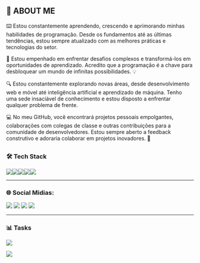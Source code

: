 ## 🔮 ABOUT ME 


⌨️ Estou constantemente aprendendo, crescendo e aprimorando minhas habilidades de programação. Desde os fundamentos até as últimas tendências, estou sempre atualizado com as melhores práticas e tecnologias do setor. 

🚀 Estou empenhado em enfrentar desafios complexos e transformá-los em oportunidades de aprendizado. Acredito que a programação é a chave para desbloquear um mundo de infinitas possibilidades. 💡

🔍 Estou constantemente explorando novas áreas, desde desenvolvimento web e móvel até inteligência artificial e aprendizado de máquina. Tenho uma sede insaciável de conhecimento e estou disposto a enfrentar qualquer problema de frente. 

💻 No meu GitHub, você encontrará projetos pessoais empolgantes, colaborações com colegas de classe e outras contribuições para a comunidade de desenvolvedores. Estou sempre aberto a feedback construtivo e adoraria colaborar em projetos inovadores. 🤝
##

### 🛠️ Tech Stack

<div>
 <a href="" target="_blank"><img src="https://img.shields.io/badge/Python-14354C?style=for-the-badge&logo=python&logoColor=white" target="_blank"></a><a href="" target="_blank"><img src="https://img.shields.io/badge/Java-ED8B00?style=for-the-badge&logo=openjdk&logoColor=white" target="_blank"></a><a href="" target="_blank"><img src="https://img.shields.io/badge/Dart-0175C2?style=for-the-badge&logo=dart&logoColor=white" target="_blank"></a><a href="" target="_blank"><img src="https://img.shields.io/badge/Flutter-02569B?style=for-the-badge&logo=flutter&logoColor=white" target="_blank"></a><a href="" target="_blank"><img src="https://img.shields.io/badge/MySQL-00000F?style=for-the-badge&logo=mysql&logoColor=white" target="_blank"></a>
 </div> 
 
---

### 🌐 Social Midias:

<div> 
  <a href="" target="_blank"><img src="https://img.shields.io/badge/-Instagram-%23E4405F?style=for-the-badge&logo=instagram&logoColor=white" target="_blank"></a>
 <a href="" target="_blank"><img src="https://img.shields.io/badge/Discord-7289DA?style=for-the-badge&logo=discord&logoColor=white" target="_blank"></a> 
  <a href = ""><img src="https://img.shields.io/badge/-Gmail-%23333?style=for-the-badge&logo=gmail&logoColor=white" target="_blank"></a>
  <a href="" target="_blank"><img src="https://img.shields.io/badge/-LinkedIn-%230077B5?style=for-the-badge&logo=linkedin&logoColor=white" target="_blank"></a> 
</div>

---

### 📊 Tasks

![](https://github-readme-stats.vercel.app/api/top-langs/?username=Zavisas&theme=vue-dark&hide_border=false&include_all_commits=true&count_private=true&layout=compact)

[![](https://visitcount.itsvg.in/api?id=Zavisas&icon=0&color=0)](https://visitcount.itsvg.in)
